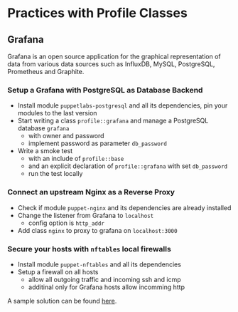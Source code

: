 # Practices with Profile Classes

## Grafana

Grafana is an open source application for the graphical representation of data from various data sources such as InfluxDB, MySQL, PostgreSQL, Prometheus and Graphite.

### Setup a Grafana with PostgreSQL as Database Backend

* Install module `puppetlabs-postgresql` and all its dependencies, pin your modules to the last version
* Start writing a class `profile::grafana` and manage a PostgreSQL database `grafana`
  * with owner and password
  * implement password as parameter `db_password`
* Write a smoke test
  * with an include of `profile::base`
  * and an explicit declaration of `profile::grafana` with set `db_password`
  * run the test locally

### Connect an upstream Nginx as a Reverse Proxy

* Check if module `puppet-nginx` and its dependencies are already installed
* Change the listener from Grafana to `localhost`
  * config option is `http_addr`
* Add class `nginx` to proxy to grafana on `localhost:3000`

### Secure your hosts with `nftables` local firewalls

* Install module `puppet-nftables` and all its dependencies
* Setup a firewall on all hosts
  * allow all outgoing traffic and incoming ssh and icmp
  * additinal only for Grafana hosts allow incomming http

A sample solution can be found [here](./solutions/170_grafana.md).
